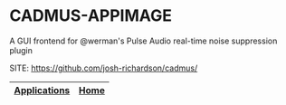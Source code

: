 # CADMUS-APPIMAGE
 
 A GUI frontend for @werman's Pulse Audio real-time noise  suppression plugin
 
 SITE: https://github.com/josh-richardson/cadmus/

 | [Applications](https://portable-linux-apps.github.io/apps.html) | [Home](https://portable-linux-apps.github.io)
 | --- | --- |
